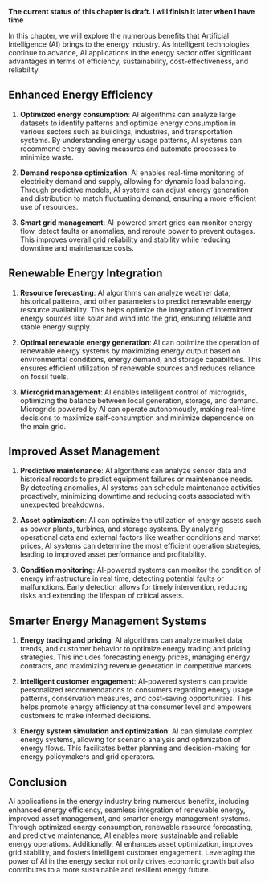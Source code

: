 **The current status of this chapter is draft. I will finish it later when I have time**

In this chapter, we will explore the numerous benefits that Artificial Intelligence (AI) brings to the energy industry. As intelligent technologies continue to advance, AI applications in the energy sector offer significant advantages in terms of efficiency, sustainability, cost-effectiveness, and reliability.

Enhanced Energy Efficiency
--------------------------

1. **Optimized energy consumption**: AI algorithms can analyze large datasets to identify patterns and optimize energy consumption in various sectors such as buildings, industries, and transportation systems. By understanding energy usage patterns, AI systems can recommend energy-saving measures and automate processes to minimize waste.

2. **Demand response optimization**: AI enables real-time monitoring of electricity demand and supply, allowing for dynamic load balancing. Through predictive models, AI systems can adjust energy generation and distribution to match fluctuating demand, ensuring a more efficient use of resources.

3. **Smart grid management**: AI-powered smart grids can monitor energy flow, detect faults or anomalies, and reroute power to prevent outages. This improves overall grid reliability and stability while reducing downtime and maintenance costs.

Renewable Energy Integration
----------------------------

1. **Resource forecasting**: AI algorithms can analyze weather data, historical patterns, and other parameters to predict renewable energy resource availability. This helps optimize the integration of intermittent energy sources like solar and wind into the grid, ensuring reliable and stable energy supply.

2. **Optimal renewable energy generation**: AI can optimize the operation of renewable energy systems by maximizing energy output based on environmental conditions, energy demand, and storage capabilities. This ensures efficient utilization of renewable sources and reduces reliance on fossil fuels.

3. **Microgrid management**: AI enables intelligent control of microgrids, optimizing the balance between local generation, storage, and demand. Microgrids powered by AI can operate autonomously, making real-time decisions to maximize self-consumption and minimize dependence on the main grid.

Improved Asset Management
-------------------------

1. **Predictive maintenance**: AI algorithms can analyze sensor data and historical records to predict equipment failures or maintenance needs. By detecting anomalies, AI systems can schedule maintenance activities proactively, minimizing downtime and reducing costs associated with unexpected breakdowns.

2. **Asset optimization**: AI can optimize the utilization of energy assets such as power plants, turbines, and storage systems. By analyzing operational data and external factors like weather conditions and market prices, AI systems can determine the most efficient operation strategies, leading to improved asset performance and profitability.

3. **Condition monitoring**: AI-powered systems can monitor the condition of energy infrastructure in real time, detecting potential faults or malfunctions. Early detection allows for timely intervention, reducing risks and extending the lifespan of critical assets.

Smarter Energy Management Systems
---------------------------------

1. **Energy trading and pricing**: AI algorithms can analyze market data, trends, and customer behavior to optimize energy trading and pricing strategies. This includes forecasting energy prices, managing energy contracts, and maximizing revenue generation in competitive markets.

2. **Intelligent customer engagement**: AI-powered systems can provide personalized recommendations to consumers regarding energy usage patterns, conservation measures, and cost-saving opportunities. This helps promote energy efficiency at the consumer level and empowers customers to make informed decisions.

3. **Energy system simulation and optimization**: AI can simulate complex energy systems, allowing for scenario analysis and optimization of energy flows. This facilitates better planning and decision-making for energy policymakers and grid operators.

Conclusion
----------

AI applications in the energy industry bring numerous benefits, including enhanced energy efficiency, seamless integration of renewable energy, improved asset management, and smarter energy management systems. Through optimized energy consumption, renewable resource forecasting, and predictive maintenance, AI enables more sustainable and reliable energy operations. Additionally, AI enhances asset optimization, improves grid stability, and fosters intelligent customer engagement. Leveraging the power of AI in the energy sector not only drives economic growth but also contributes to a more sustainable and resilient energy future.
